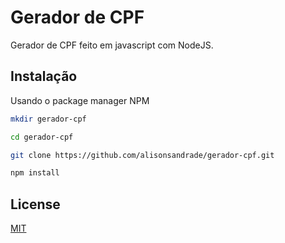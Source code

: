 # Gerador de CPF

Gerador de CPF feito em javascript com NodeJS.

## Instalação

Usando o package manager NPM

```bash
mkdir gerador-cpf

cd gerador-cpf

git clone https://github.com/alisonsandrade/gerador-cpf.git

npm install
```
## License
[MIT](https://choosealicense.com/licenses/mit/)
